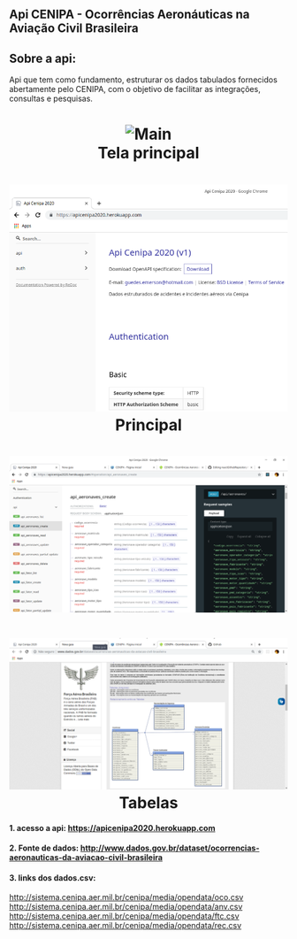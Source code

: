 ## Api CENIPA - Ocorrências Aeronáuticas na Aviação Civil Brasileira
##  Sobre a api:

Api que tem como fundamento, estruturar os dados tabulados fornecidos abertamente pelo CENIPA, com o objetivo de facilitar as integrações, consultas e pesquisas. 

<h1 align="center">
  <img src="./main.PNG" alt="Main" width="700">
<br>
Tela principal
</h1>

<h1 align="center">
  <img src="./imagens/principal.png" alt="Main" width="700">
<br>
Principal
</h1>

<h1 align="center">
  <img src="./imagens/intermedio.png" alt="Doc" width="700">
<br>
</h1>

<h1 align="center">
  <img src="./imagens/tabelas.png" alt="Tables" width="700">
<br>
Tabelas
</h1>

#### 1. acesso a api: https://apicenipa2020.herokuapp.com

#### 2. Fonte de dados: http://www.dados.gov.br/dataset/ocorrencias-aeronauticas-da-aviacao-civil-brasileira
#### 3. links dos dados.csv:
http://sistema.cenipa.aer.mil.br/cenipa/media/opendata/oco.csv
http://sistema.cenipa.aer.mil.br/cenipa/media/opendata/anv.csv
http://sistema.cenipa.aer.mil.br/cenipa/media/opendata/ftc.csv
http://sistema.cenipa.aer.mil.br/cenipa/media/opendata/rec.csv

